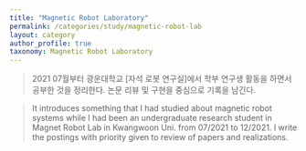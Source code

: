 ```yaml
---
title: "Magnetic Robot Laboratory"
permalink: /categories/study/magnetic-robot-lab
layout: category
author_profile: true
taxonomy: Magnetic Robot Laboratory
---
```


>2021 07월부터 광운대학교 [자석 로봇 연구실]에서 학부 연구생 활동을 하면서 공부한 것을 정리한다. 논문 리뷰 및 구현을 중심으로 기록을 남긴다.  

>It introduces something that I had studied about magnetic robot systems while I had been an undergraduate research student in Magnet Robot Lab in Kwangwoon Uni. from 07/2021 to 12/2021. I write the postings with priority given to review of papers and realizations.  

